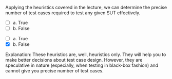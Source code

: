 <panel header=":lock::key: True or False?">
<question>

Applying the heuristics covered in the lecture, we can determine the precise number of test cases required to test any given SUT effectively.

- [ ] a. True
- [ ] b. False

<div slot="answer">

- [ ] a. True
- [x] b. False

Explanation: These heuristics are, well, heuristics only. They will help you to make better decisions about test case design. However, they are speculative in nature (especially, when testing in black-box fashion) and cannot give you precise number of test cases.

</div>
</question>
</panel>
